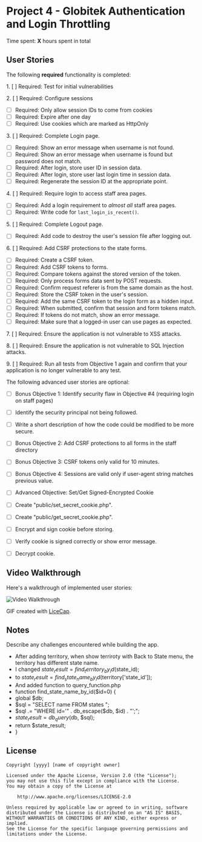# Project 4 - Globitek Authentication and Login Throttling

Time spent: **X** hours spent in total

## User Stories

The following **required** functionality is completed:

1\. [ ]  Required: Test for initial vulnerabilities

2\. [ ]  Required: Configure sessions
  * [ ]  Required: Only allow session IDs to come from cookies
  * [ ]  Required: Expire after one day
  * [ ]  Required: Use cookies which are marked as HttpOnly

3\. [ ]  Required: Complete Login page.
  * [ ]  Required: Show an error message when username is not found.
  * [ ]  Required: Show an error message when username is found but password does not match.
  * [ ]  Required: After login, store user ID in session data.
  * [ ]  Required: After login, store user last login time in session data.
  * [ ]  Required: Regenerate the session ID at the appropriate point.

4\. [ ]  Required: Require login to access staff area pages.
  * [ ]  Required: Add a login requirement to *almost all* staff area pages.
  * [ ]  Required: Write code for `last_login_is_recent()`.

5\. [ ]  Required: Complete Logout page.
  * [ ]  Required: Add code to destroy the user's session file after logging out.

6\. [ ]  Required: Add CSRF protections to the state forms.
  * [ ]  Required: Create a CSRF token.
  * [ ]  Required: Add CSRF tokens to forms.
  * [ ]  Required: Compare tokens against the stored version of the token.
  * [ ]  Required: Only process forms data sent by POST requests.
  * [ ]  Required: Confirm request referer is from the same domain as the host.
  * [ ]  Required: Store the CSRF token in the user's session.
  * [ ]  Required: Add the same CSRF token to the login form as a hidden input.
  * [ ]  Required: When submitted, confirm that session and form tokens match.
  * [ ]  Required: If tokens do not match, show an error message.
  * [ ]  Required: Make sure that a logged-in user can use pages as expected.

7\. [ ]  Required: Ensure the application is not vulnerable to XSS attacks.

8\. [ ]  Required: Ensure the application is not vulnerable to SQL Injection attacks.

9\. [ ]  Required: Run all tests from Objective 1 again and confirm that your application is no longer vulnerable to any test.


The following advanced user stories are optional:

* [ ]  Bonus Objective 1: Identify security flaw in Objective #4 (requiring login on staff pages)
  * [ ]  Identify the security principal not being followed.
  * [ ]  Write a short description of how the code could be modified to be more secure.

* [ ] Bonus Objective 2: Add CSRF protections to all forms in the staff directory

* [ ]  Bonus Objective 3: CSRF tokens only valid for 10 minutes.

* [ ]  Bonus Objective 4: Sessions are valid only if user-agent string matches previous value.

* [ ]  Advanced Objective: Set/Get Signed-Encrypted Cookie
  * [ ]  Create "public/set\_secret\_cookie.php".
  * [ ]  Create "public/get\_secret\_cookie.php".
  * [ ]  Encrypt and sign cookie before storing.
  * [ ]  Verify cookie is signed correctly or show error message.
  * [ ]  Decrypt cookie.

## Video Walkthrough

Here's a walkthrough of implemented user stories:

<img src='http://i.imgur.com/link/to/your/gif/file.gif' title='Video Walkthrough' width='' alt='Video Walkthrough' />

GIF created with [LiceCap](http://www.cockos.com/licecap/).

## Notes

Describe any challenges encountered while building the app.
- After adding territory, when show terriroty with Back to State menu, the territory has different state name. 
- I changed $state_result = find_territory_by_id($state_id);
- to        $state_result = find_state_name_by_id($territory['state_id']);
- And added function to query_function.php
- function find_state_name_by_id($id=0) {
-    global $db;
-    $sql = "SELECT name FROM states ";
-    $sql .= "WHERE id='" . db_escape($db, $id) . "';";
-    $state_result = db_query($db, $sql);
-    return $state_result;
-  }

## License

    Copyright [yyyy] [name of copyright owner]

    Licensed under the Apache License, Version 2.0 (the "License");
    you may not use this file except in compliance with the License.
    You may obtain a copy of the License at

        http://www.apache.org/licenses/LICENSE-2.0

    Unless required by applicable law or agreed to in writing, software
    distributed under the License is distributed on an "AS IS" BASIS,
    WITHOUT WARRANTIES OR CONDITIONS OF ANY KIND, either express or implied.
    See the License for the specific language governing permissions and
    limitations under the License.
